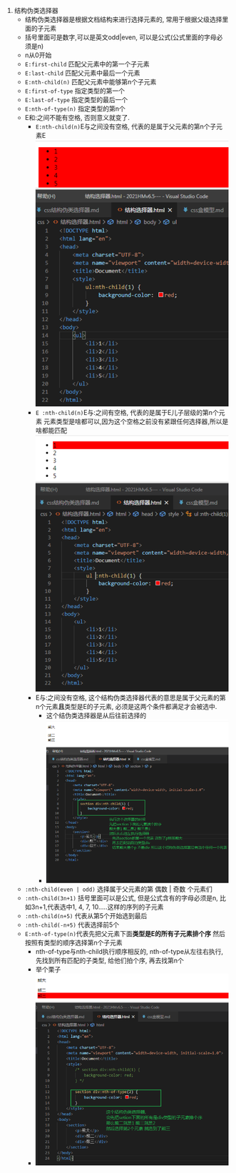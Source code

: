 1. 结构伪类选择器
    - 结构伪类选择器是根据文档结构来进行选择元素的, 常用于根据父级选择里面的子元素
    - 括号里面可是数字,可以是英文odd|even, 可以是公式(公式里面的字母必须是n)
    - n从0开始
    - `E:first-child` 匹配父元素中的第一个子元素
    - `E:last-child` 匹配父元素中最后一个元素
    - `E:nth-child(n)` 匹配父元素中能够第n个子元素
    - `E:first-of-type` 指定类型的第一个
    - `E:last-of-type` 指定类型的最后一个
    - `E:nth-of-type(n)` 指定类型的第n个
    - E和:之间不能有空格, 否则意义就变了. 
        - `E:nth-child(n)`E与之间没有空格, 代表的是属于父元素的第n个子元素E
            ![结构伪类选择器E与冒号之间没有空格](cssImages/结构伪类选择器E与冒号之间没有空格.png)
        - `E :nth-child(n)`E与:之间有空格, 代表的是属于E儿子层级的第n个元素 元素类型是啥都可以,因为这个空格之前没有紧跟任何选择器,所以是啥都能匹配
            ![结构伪类选择器E与冒号之间有空格](cssImages/结构伪类选择器E与冒号之间有空格.png)
        - E与:之间没有空格, 这个结构伪类选择器代表的意思是属于父元素的第n个元素**且**类型是E的子元素, 必须是这两个条件都满足才会被选中.
            - 这个结伪类选择器是从后往前选择的
            - ![结构伪类选择器E与冒号之间有空格](cssImages/结构伪类选择器E与冒号之间没有空格代表从后往前选择第n个且类型是E.png)
    - `:nth-child(even | odd)` 选择属于父元素的第 偶数 | 奇数 个元素们
    - `:nth-child(3n+1)` 括号里面可以是公式, 但是公式含有的字母必须是n, 比如3n+1,代表选中1, 4, 7, 10.....这样的序列的子元素
    - `:nth-child(n+5)` 代表从第5个开始选到最后
    - `:nth-child(-n+5)` 代表选择前5个
    - `E:nth-of-type(n)`代表先把父元素下面**类型是E的所有子元素排个序** 然后按照有类型的顺序选择第n个子元素
        - nth-of-type与nth-child执行顺序相反的, nth-of-type从左往右执行, 先找到所有匹配的子类型, 给他们拍个序, 再去找第n个
        - 举个栗子
        - ![结构伪类选择器E与冒号之间有空格](cssImages/nthchild与nthoftype的区别.png)


